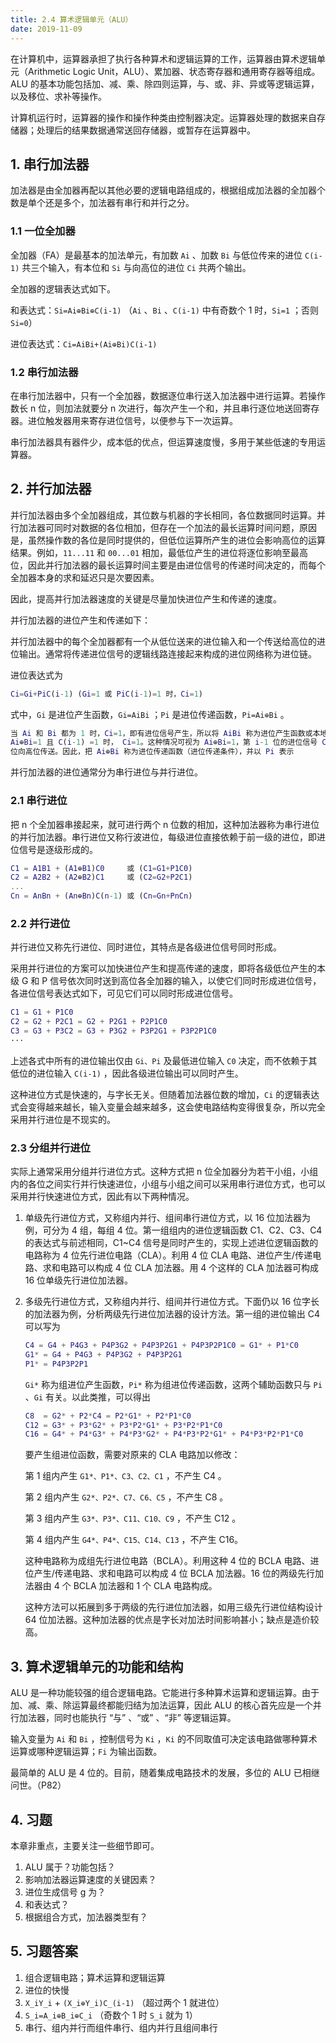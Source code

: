 ```yaml
---
title: 2.4 算术逻辑单元（ALU）
date: 2019-11-09
---
```


在计算机中，运算器承担了执行各种算术和逻辑运算的工作，运算器由算术逻辑单元（Arithmetic Logic Unit，ALU）、累加器、状态寄存器和通用寄存器等组成。ALU 的基本功能包括加、减、乘、除四则运算，与、或、非、异或等逻辑运算，以及移位、求补等操作。

计算机运行时，运算器的操作和操作种类由控制器决定。运算器处理的数据来自存储器；处理后的结果数据通常送回存储器，或暂存在运算器中。

## 1. 串行加法器

加法器是由全加器再配以其他必要的逻辑电路组成的，根据组成加法器的全加器个数是单个还是多个，加法器有串行和并行之分。

### 1.1 一位全加器

全加器（FA）是最基本的加法单元，有加数 `Ai` 、加数 `Bi` 与低位传来的进位 `C(i-1)` 共三个输入，有本位和 `Si` 与向高位的进位 `Ci` 共两个输出。

全加器的逻辑表达式如下。 

和表达式：`Si=Ai⊕Bi⊕C(i-1)` （`Ai` 、`Bi` 、`C(i-1)` 中有奇数个 1 时，`Si=1` ；否则 `Si=0`）

进位表达式：`Ci=AiBi+(Ai⊕Bi)C(i-1)` 

### 1.2 串行加法器

在串行加法器中，只有一个全加器，数据逐位串行送入加法器中进行运算。若操作数长 n 位，则加法就要分 n 次进行，每次产生一个和，并且串行逐位地送回寄存器。进位触发器用来寄存进位信号，以便参与下一次运算。

串行加法器具有器件少，成本低的优点，但运算速度慢，多用于某些低速的专用运算器。

## 2. 并行加法器

并行加法器由多个全加器组成，其位数与机器的字长相同，各位数据同时运算。并行加法器可同时对数据的各位相加，但存在一个加法的最长运算时间问题，原因是，虽然操作数的各位是同时提供的，但低位运算所产生的进位会影响高位的运算结果。例如，`11...11` 和 `00...01` 相加，最低位产生的进位将逐位影响至最高位，因此并行加法器的最长运算时间主要是由进位信号的传递时间决定的，而每个全加器本身的求和延迟只是次要因素。

因此，提高并行加法器速度的关键是尽量加快进位产生和传递的速度。

并行加法器的进位产生和传递如下：

并行加法器中的每个全加器都有一个从低位送来的进位输入和一个传送给高位的进位输出。通常将传递进位信号的逻辑线路连接起来构成的进位网络称为进位链。

进位表达式为

```matlab
Ci=Gi+PiC(i-1) (Gi=1 或 PiC(i-1)=1 时，Ci=1)
```

式中，`Gi` 是进位产生函数，`Gi=AiBi` ；`Pi` 是进位传递函数，`Pi=Ai⊕Bi` 。

```matlab
当 Ai 和 Bi 都为 1 时，Ci=1，即有进位信号产生，所以将 AiBi 称为进位产生函数或本地进位，并以 Gi 表示。
Ai⊕Bi=1 且 C(i-1) =1 时， Ci=1。这种情况可视为 Ai⊕Bi=1，第 i-1 位的进位信号 C(i-1) 可以通过本
位向高位传送。因此，把 Ai⊕Bi 称为进位传递函数（进位传递条件），并以 Pi 表示
```

并行加法器的进位通常分为串行进位与并行进位。

### 2.1 串行进位

把 n 个全加器串接起来，就可进行两个 n 位数的相加，这种加法器称为串行进位的并行加法器。串行进位又称行波进位，每级进位直接依赖于前一级的进位，即进位信号是逐级形成的。

```matlab
C1 = A1B1 + (A1⊕B1)C0     或 (C1=G1+P1C0)
C2 = A2B2 + (A2⊕B2)C1     或 (C2=G2+P2C1)
...
Cn = AnBn + (An⊕Bn)C(n-1) 或 (Cn=Gn+PnCn)
```

### 2.2 并行进位

并行进位又称先行进位、同时进位，其特点是各级进位信号同时形成。

采用并行进位的方案可以加快进位产生和提高传递的速度，即将各级低位产生的本级 G 和 P 信号依次同时送到高位各全加器的输入，以使它们同时形成进位信号，各进位信号表达式如下，可见它们可以同时形成进位信号。

```matlab
C1 = G1 + P1C0
C2 = G2 + P2C1 = G2 + P2G1 + P2P1C0
C3 = G3 + P3C2 = G3 + P3G2 + P3P2G1 + P3P2P1C0
···
```

上述各式中所有的进位输出仅由 `Gi、Pi` 及最低进位输入 `C0` 决定，而不依赖于其低位的进位输入 `C(i-1)` ，因此各级进位输出可以同时产生。

这种进位方式是快速的，与字长无关。但随着加法器位数的增加，`Ci` 的逻辑表达式会变得越来越长，输入变量会越来越多，这会使电路结构变得很复杂，所以完全采用并行进位是不现实的。

### 2.3 分组并行进位

实际上通常采用分组并行进位方式。这种方式把 n 位全加器分为若干小组，小组内的各位之间实行并行快速进位，小组与小组之间可以采用串行进位方式，也可以采用并行快速进位方式，因此有以下两种情况。

1. 单级先行进位方式，又称组内并行、组间串行进位方式，以 16 位加法器为例，可分为 4 组，每组 4 位。第一组组内的进位逻辑函数 C1、C2、C3、C4 的表达式与前述相同，C1~C4 信号是同时产生的，实现上述进位逻辑函数的电路称为 4 位先行进位电路（CLA）。利用 4 位 CLA 电路、进位产生/传递电路、求和电路可以构成 4 位 CLA 加法器。用 4 个这样的 CLA 加法器可构成 16 位单级先行进位加法器。

2. 多级先行进位方式，又称组内并行、组间并行进位方式。下面仍以 16 位字长的加法器为例，分析两级先行进位加法器的设计方法。第一组的进位输出 C4 可以写为

   ```matlab
   C4 = G4 + P4G3 + P4P3G2 + P4P3P2G1 + P4P3P2P1C0 = G1* + P1*C0
   G1* = G4 + P4G3 + P4P3G2 + P4P3P2G1
   P1* = P4P3P2P1
   ```

   `Gi*` 称为组进位产生函数，`Pi*` 称为组进位传递函数，这两个辅助函数只与 `Pi` 、`Gi` 有关。以此类推，可以得出

   ```matlab
   C8  = G2* + P2*C4 = P2*G1* + P2*P1*C0
   C12 = G3* + P3*G2* + P3*P2*G1* + P3*P2*P1*C0
   C16 = G4* + P4*G3* + P4*P3*G2* + P4*P3*P2*G1* + P4*P3*P2*P1*C0
   ```

   要产生组进位函数，需要对原来的 CLA 电路加以修改：

   第 1 组内产生 `G1*、P1*、C3、C2、C1` ，不产生 C4 。

   第 2 组内产生 `G2*、P2*、C7、C6、C5` ，不产生 C8 。

   第 3 组内产生 `G3*、P3*、C11、C10、C9` ，不产生 C12 。

   第 4 组内产生 `G4*、P4*、C15、C14、C13` ，不产生 C16。

   这种电路称为成组先行进位电路（BCLA）。利用这种 4 位的 BCLA 电路、进位产生/传递电路、求和电路可以构成 4 位 BCLA 加法器。16 位的两级先行加法器由 4 个 BCLA 加法器和 1 个 CLA 电路构成。

   这种方法可以拓展到多于两级的先行进位加法器，如用三级先行进位结构设计 64 位加法器。这种加法器的优点是字长对加法时间影响甚小；缺点是造价较高。

## 3. 算术逻辑单元的功能和结构

ALU 是一种功能较强的组合逻辑电路。它能进行多种算术运算和逻辑运算。由于加、减、乘、除运算最终都能归结为加法运算，因此 ALU 的核心首先应是一个并行加法器，同时也能执行 “与” 、“或” 、“非” 等逻辑运算。

输入变量为 `Ai` 和 `Bi` ，控制信号为 `Ki` ，`Ki` 的不同取值可决定该电路做哪种算术运算或哪种逻辑运算；`Fi` 为输出函数。

最简单的 ALU 是 4 位的。目前，随着集成电路技术的发展，多位的 ALU 已相继问世。（P82）

## 4. 习题

本章非重点，主要关注一些细节即可。

1. ALU 属于？功能包括？
2. 影响加法器运算速度的关键因素？
3. 进位生成信号 g 为？
4. 和表达式？
5. 根据组合方式，加法器类型有？

## 5. 习题答案

1. 组合逻辑电路；算术运算和逻辑运算
2. 进位的快慢
3. `X_iY_i` + `(X_i⊕Y_i)C_(i-1)` （超过两个 1 就进位）
4. `S_i=A_i⊕B_i⊕C_i` （奇数个 1 时 `S_i` 就为 1）
5. 串行、组内并行而组件串行、组内并行且组间串行

